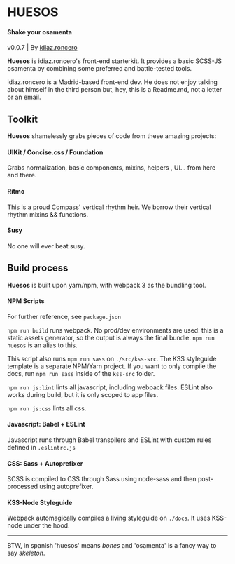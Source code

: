 # HUESOS
#### Shake your osamenta
v0.0.7 | By [idiaz.roncero](http://idiazroncero.com)

__Huesos__ is idiaz.roncero's front-end starterkit. It provides a basic SCSS-JS osamenta by combining some preferred and battle-tested tools.

idiaz.roncero is a Madrid-based front-end dev. He does not enjoy talking about himself in the third person but, hey, this is a Readme.md, not a letter or an email.

## Toolkit

__Huesos__ shamelessly grabs pieces of code from these amazing projects:

#### UIKit / Concise.css / Foundation

Grabs normalization, basic components, mixins, helpers , UI... from here and there.

#### Ritmo

This is a proud Compass' vertical rhythm heir. We borrow their vertical rhythm mixins && functions. 

#### Susy

No one will ever beat susy.


## Build process

__Huesos__ is built upon yarn/npm, with webpack 3 as the bundling tool.

#### NPM Scripts

For further reference, see `package.json`

`npm run build` runs webpack. No prod/dev environments are used: this is a static assets generator, so the output is always the final bundle. `npm run huesos` is an alias to this. 

This script also runs `npm run sass` on `./src/kss-src`. The KSS styleguide template is a separate NPM/Yarn project. If you want to only compile the docs, run `npm run sass` inside of the `kss-src` folder.

`npm run js:lint` lints all javascript, including webpack files. ESLint also works during build, but it is only scoped to app files.

`npm run js:css` lints all css.

#### Javascript: Babel + ESLint

Javascript runs through Babel transpilers and ESLint with custom rules defined in `.eslintrc.js`

#### CSS: Sass + Autoprefixer

SCSS is compiled to CSS through Sass using node-sass and then post-processed using autoprefixer.

#### KSS-Node Styleguide

Webpack automagically compiles a living styleguide on `./docs`. It uses KSS-node under the hood.

___

BTW, in spanish 'huesos' means *bones* and 'osamenta' is a fancy way to say *skeleton*.
